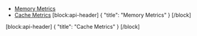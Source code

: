 * [Memory Metrics](#memory-metrics)
* [Cache Metrics](#cache-metrics)
[block:api-header]
{
  "title": "Memory Metrics"
}
[/block]

[block:api-header]
{
  "title": "Cache Metrics"
}
[/block]
